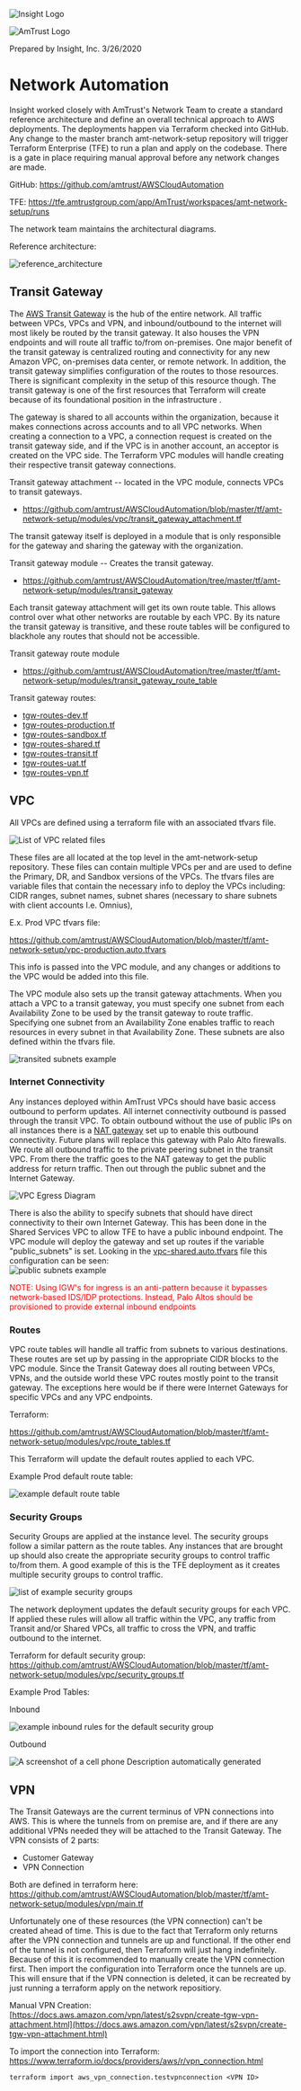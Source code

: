 ![Insight Logo](src/shared/insight_logo.png)

![AmTrust Logo](src/shared/amtrust_logo.jpg)

Prepared by
Insight, Inc.
3/26/2020

# Network Automation

Insight worked closely with AmTrust's Network Team to create a standard
reference architecture and define an overall technical approach to AWS
deployments. The deployments happen via Terraform checked into GitHub.
Any change to the master branch amt-network-setup repository will
trigger Terraform Enterprise (TFE) to run a plan and apply on the
codebase. There is a gate in place requiring manual approval before
any network changes are made.

GitHub: <https://github.com/amtrust/AWSCloudAutomation>

TFE:
<https://tfe.amtrustgroup.com/app/AmTrust/workspaces/amt-network-setup/runs>

The network team maintains the architectural diagrams.

Reference architecture:

![reference_architecture](src/amtrust_network_documentation/reference_architecture.png)

## Transit Gateway

The [AWS Transit Gateway](https://docs.aws.amazon.com/vpc/latest/tgw/what-is-transit-gateway.html)
is the hub of the entire network. All traffic between VPCs, VPCs and
VPN, and inbound/outbound to the internet will most likely be routed by
the transit gateway. It also houses the VPN endpoints and will route all
traffic to/from on-premises. One major benefit of the transit gateway is
centralized routing and connectivity for any new Amazon VPC,
on-premises data center, or remote network. In addition, the transit gateway
simplifies configuration of the routes to those resources. There is significant
complexity in the setup of this resource though. The transit gateway is one of
the first resources that Terraform will create because of its
foundational position in the infrastructure .

The gateway is shared to all accounts within the organization, because it makes 
connections across accounts and to all VPC networks. When creating a connection 
to a VPC, a connection request is created on the transit gateway side, and if 
the VPC is in another account, an acceptor is created on the VPC side. The Terraform
VPC modules will handle creating their respective transit gateway connections.

Transit gateway attachment -- located in the VPC module, connects VPCs
to transit gateways.
- <https://github.com/amtrust/AWSCloudAutomation/blob/master/tf/amt-network-setup/modules/vpc/transit_gateway_attachment.tf>

The transit gateway itself is deployed in a module that is only
responsible for the gateway and sharing the gateway with the
organization.

Transit gateway module -- Creates the transit gateway.
- <https://github.com/amtrust/AWSCloudAutomation/tree/master/tf/amt-network-setup/modules/transit_gateway>

Each transit gateway attachment will get its own route table. This
allows control over what other networks are routable by each VPC. By its
nature the transit gateway is transitive, and these route tables will be 
configured to blackhole any routes that should not be accessible.

Transit gateway route module
- <https://github.com/amtrust/AWSCloudAutomation/tree/master/tf/amt-network-setup/modules/transit_gateway_route_table>

Transit gateway routes:

- [tgw-routes-dev.tf](https://github.com/amtrust/AWSCloudAutomation/blob/master/tf/amt-network-setup/tgw-routes-dev.tf)
- [tgw-routes-production.tf](https://github.com/amtrust/AWSCloudAutomation/blob/master/tf/amt-network-setup/tgw-routes-production.tf)
- [tgw-routes-sandbox.tf](https://github.com/amtrust/AWSCloudAutomation/blob/master/tf/amt-network-setup/tgw-routes-sandbox.tf)
- [tgw-routes-shared.tf](https://github.com/amtrust/AWSCloudAutomation/blob/master/tf/amt-network-setup/tgw-routes-shared.tf)
- [tgw-routes-transit.tf](https://github.com/amtrust/AWSCloudAutomation/blob/master/tf/amt-network-setup/tgw-routes-transit.tf)
- [tgw-routes-uat.tf](https://github.com/amtrust/AWSCloudAutomation/blob/master/tf/amt-network-setup/tgw-routes-uat.tf)
- [tgw-routes-vpn.tf](https://github.com/amtrust/AWSCloudAutomation/blob/master/tf/amt-network-setup/tgw-routes-vpn.tf)

## VPC

All VPCs are defined using a terraform file with an associated tfvars file.

![List of VPC related files](src/amtrust_network_documentation/vpc_list.png)

These files are all located at the top level in the amt-network-setup
repository. These files can contain multiple VPCs per and are used to
define the Primary, DR, and Sandbox versions of the VPCs. The tfvars
files are variable files that contain the necessary info to
deploy the VPCs including: CIDR ranges, subnet names, subnet shares
(necessary to share subnets with client accounts I.e. Omnius),

E.x. Prod VPC tfvars file:

<https://github.com/amtrust/AWSCloudAutomation/blob/master/tf/amt-network-setup/vpc-production.auto.tfvars>

This info is passed into the VPC module, and any changes or additions to
the VPC would be added into this file.

The VPC module also sets up the transit gateway attachments. When you
attach a VPC to a transit gateway, you must specify one subnet from each
Availability Zone to be used by the transit gateway to route traffic.
Specifying one subnet from an Availability Zone enables traffic to reach
resources in every subnet in that Availability Zone. These subnets are
also defined within the tfvars file.

![transited subnets example](src/amtrust_network_documentation/transited_subnets_example.png)

### Internet Connectivity

Any instances deployed within AmTrust VPCs should have basic access
outbound to perform updates. All internet connectivity outbound is
passed through the transit VPC. To obtain outbound without the use of
public IPs on all instances there is a [NAT gateway](https://docs.aws.amazon.com/vpc/latest/userguide/vpc-nat-gateway.html)
set up to enable this outbound connectivity. Future plans will replace
this gateway with Palo Alto firewalls. We route all outbound traffic to
the private peering subnet in the transit VPC. From there the traffic
goes to the NAT gateway to get the public address for return traffic.
Then out through the public subnet and the Internet Gateway.

![VPC Egress Diagram](src/amtrust_network_documentation/vpc_egress_diagram.png)

There is also the ability to specify subnets that should have direct
connectivity to their own Internet Gateway. This has been done in the
Shared Services VPC to allow TFE to have a public inbound endpoint. The
VPC module will deploy the gateway and set up routes if the variable
"public_subnets" is set. Looking in the
[vpc-shared.auto.tfvars](https://github.com/amtrust/AWSCloudAutomation/blob/master/tf/amt-network-setup/vpc-shared.auto.tfvars)
file this configuration can be seen:\
![public subnets example](src/amtrust_network_documentation/public_subnets_example.png)

<span style="color:red">NOTE: Using IGW's for ingress is an anti-pattern because
it bypasses network-based IDS/IDP protections. Instead, Palo Altos should be
provisioned to provide external inbound endpoints</span>

### Routes

VPC route tables will handle all traffic from subnets to various
destinations. These routes are set up by passing in the appropriate CIDR
blocks to the VPC module. Since the Transit Gateway does all routing
between VPCs, VPNs, and the outside world these VPC routes mostly point
to the transit gateway. The exceptions here would be if there were
Internet Gateways for specific VPCs and any VPC endpoints.

Terraform:

<https://github.com/amtrust/AWSCloudAutomation/blob/master/tf/amt-network-setup/modules/vpc/route_tables.tf>

This Terraform will update the default routes applied to each VPC.

Example Prod default route table:

![example default route table](src/amtrust_network_documentation/example_default_route_table.png)

### Security Groups

Security Groups are applied at the instance level. The security groups
follow a similar pattern as the route tables. Any instances that are
brought up should also create the appropriate security groups to control
traffic to/from them. A good example of this is the TFE deployment as it
creates multiple security groups to control traffic.

![list of example security groups](src/amtrust_network_documentation/list_of_example_security_groups.png)

The network deployment updates the default security groups for each VPC.
If applied these rules will allow all traffic within the VPC, any
traffic from Transit and/or Shared VPCs, all traffic to cross the VPN,
and traffic outbound to the internet.

Terraform for default security group:
<https://github.com/amtrust/AWSCloudAutomation/blob/master/tf/amt-network-setup/modules/vpc/security_groups.tf>

Example Prod Tables:

Inbound

![example inbound rules for the default security group](src/amtrust_network_documentation/example_default_sg_ingress.png)

Outbound

![A screenshot of a cell phone Description automatically generated](src/amtrust_network_documentation/example_default_sg_egress.png)



## VPN

The Transit Gateways are the current terminus of VPN connections into
AWS. This is where the tunnels from on premise are, and if there are any
additional VPNs needed they will be attached to the Transit Gateway. The
VPN consists of 2 parts:
- Customer Gateway
- VPN Connection

Both are defined in terraform here:
<https://github.com/amtrust/AWSCloudAutomation/blob/master/tf/amt-network-setup/modules/vpn/main.tf>

Unfortunately one of these resources (the VPN connection) can't be
created ahead of time. This is due to the fact that Terraform only
returns after the VPN connection and tunnels are up and functional. If
the other end of the tunnel is not configured, then Terraform will just
hang indefinitely. Because of this it is recommended to manually create
the VPN connection first. Then import the configuration into Terraform
once the tunnels are up. This will ensure that if the VPN connection is
deleted, it can be recreated by just running a terraform apply on the
network repositiory.

Manual VPN Creation:
[https://docs.aws.amazon.com/vpn/latest/s2svpn/create-tgw-vpn-attachment.html](https://docs.aws.amazon.com/vpn/latest/s2svpn/create-tgw-vpn-attachment.html)

To import the connection into Terraform:
<https://www.terraform.io/docs/providers/aws/r/vpn_connection.html>

```shell
terraform import aws_vpn_connection.testvpnconnection <VPN ID>
```
